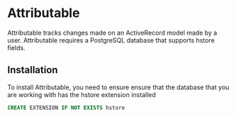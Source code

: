 # Attributable

Attributable tracks changes made on an ActiveRecord model made by a
user. Attributable requires a PostgreSQL database that supports hstore
fields.

## Installation

To install Attributable, you need to ensure ensure that the database
that you are working with has the hstore extension installed

```SQL
CREATE EXTENSION IF NOT EXISTS hstore
```
